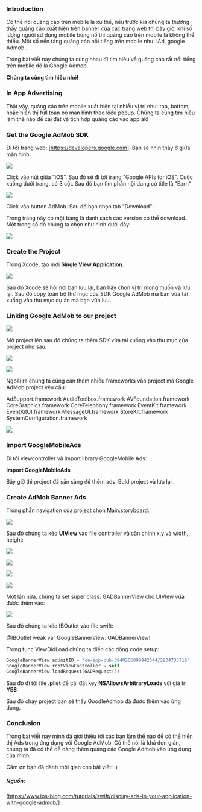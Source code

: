 ### Introduction

Có thể nói quảng cáo trên mobile là xu thế, nếu trước kia chúng ta thường thấy quảng cáo xuất hiện trên banner của các trang web thì bây giờ, khi số lượng người sử dụng mobile bùng nổ thì quảng cáo trên mobile là không thể thiếu. Một số nền tảng quảng cáo nổi tiếng trên mobile như: iAd, google Admob...

Trong bài viết này chúng ta cùng nhau đi tìm hiểu về quảng cáo rất nổi tiếng trên mobile đó là Google Admob.

**Chúng ta cùng tìm hiểu nhé!**

### In App Advertising

Thật vậy, quảng cáo trên mobile xuất hiện tại nhiều vị trí như: top, bottom, hoặc hiển thị full toàn bộ màn hình theo kiểu popup. Chúng ta cùng tìm hiểu làm thế nào để cài đặt và tích hợp quảng cáo vào app ak!

### Get the Google AdMob SDK

Đi tới trang web: [https://developers.google.com]. Bạn sẽ nhìn thấy ở giữa màn hình:

![](https://images.viblo.asia/1873bae9-184e-4244-a9d6-6ed78ea87578.png)

Click vào nút giữa "iOS". Sau đó sẽ đi tới trang "Google APIs for iOS". Cuộc xuống dưới trang, có 3 cột. Sau đó bạn tìm phần nội dung có title là "Earn"

![](https://images.viblo.asia/e40d8c30-15f4-458f-b500-5821e798fcd4.png)

Click vào button AdMob. Sau đó bạn chọn tab "Download":

Trong trang này có một bảng là danh sách các version có thể download. Một trong số đó chúng ta chọn như hình dưới đây:

![](https://images.viblo.asia/d5a92303-5d5d-4e5b-8fe9-36c18aeb52dc.png)

### Create the Project

Trong Xcode, tạo mới **Single View Application**.

![](https://images.viblo.asia/efc6bee7-3b67-4783-abb6-c33f14b6f5db.png)

Sau đó Xcode sẽ hỏi nơi bạn lưu lại, bạn hãy chọn vị trí mong muốn và lưu lại. Sau đó copy toàn bộ thư mục của SDK Google AdMob mà bạn vừa tải xuống vào thư mục dự án mà bạn vừa lưu.

### Linking Google AdMob to our project

![](https://images.viblo.asia/f832bd4e-4173-4b24-a716-ac1997132169.png)

Mở project lên sau đó chúng ta thêm SDK vừa tải xuống vào thư mục của project như sau:

![](https://images.viblo.asia/f7ea7b7f-82bc-431c-ae7f-7ba1c54fc83f.png)

![](https://images.viblo.asia/e205a6aa-2dc6-46da-a2c7-722ef126c8a1.png)

Ngoài ra chúng ta cũng cần thêm nhiều frameworks vào project mà Google AdMob project yêu cầu:

AdSupport.framework
AudioToolbox.framework
AVFoundation.framework
CoreGraphics.framework
CoreTelephony.framework
EventKit.framework
EventKitUI.framework
MessageUI.framework
StoreKit.framework
SystemConfiguration.framework

![](https://images.viblo.asia/2c0e9970-ced3-4767-ba4c-680bfc42a617.png)

### Import GoogleMobileAds

Đi tới viewcontroller và import library GoogleMobile Ads:

**import GoogleMobileAds**

Bây giờ thì project đã sẵn sàng để thêm ads. Buld project và lưu lại .

### Create AdMob Banner Ads

Trong phần navigation của project chọn Main.storyboard:

![](https://images.viblo.asia/5684556e-9d22-496e-a630-b305ecb16521.png)

Sau đó chúng ta kéo **UIView** vào file controller và căn chỉnh x,y và width, height:

![](https://images.viblo.asia/85928edb-0ec1-484d-98e3-fe3f1a153811.png)

![](https://images.viblo.asia/339a16ce-bf1e-4df2-ac82-17b0b4992136.png)

![](https://images.viblo.asia/c1c0ac72-0fd8-4942-abdd-2f9860288fb1.png)

![](https://images.viblo.asia/693ae454-930f-4bc3-a1c1-d7780731af89.png)

Một lần nữa, chúng ta set super class: GADBannerView cho UIVIew vừa được thêm vào: 

![](https://images.viblo.asia/166b455d-7d6a-4258-8bb2-b5008f1f8808.png)

Sau đó chúng ta kéo IBOutlet vào file swift:

@IBOutlet weak var GoogleBannerView: GADBannerView!

Trong func ViewDidLoad chúng ta điền các dòng code setup:

```Swift
GoogleBannerView.adUnitID = "ca-app-pub-3940256099942544/2934735716"
GoogleBannerView.rootViewController = self
GoogleBannerView.loadRequest(GADRequest())
```

Sau đó đi tới file **.plist** để cài đặt key **NSAllowsArbitraryLoads** với giá trị **YES**

Sau đó chạy project bạn sẽ thấy GoodleAdmob đã được thêm vào ứng dụng.


###  Conclusion

Trong bài viết này mình đã giới thiệu tới các bạn làm thể nào để có thể hiển thị Ads trong ứng dụng với Google AdMob.
Có thể nói là khá đơn giản, chúng ta đã có thể dễ dàng thêm quảng cáo Google Admob vào ứng dụng của mình.

Cám ơn bạn đã dành thời gian cho bài viết! :)

##### _Nguồn:_
[https://www.ios-blog.com/tutorials/swift/display-ads-in-your-application-with-google-admob/]